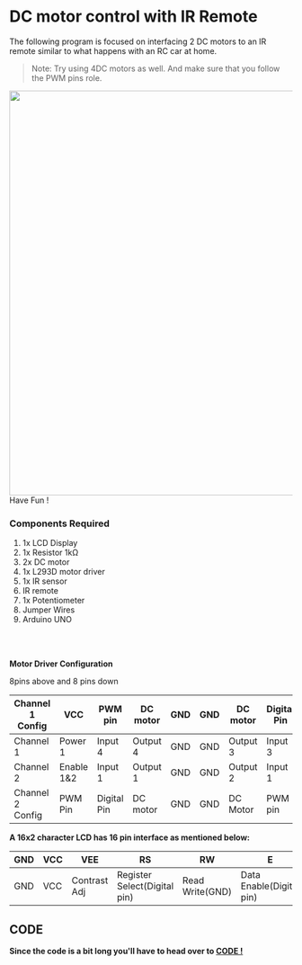 <h1>DC motor control with IR Remote</h1>

<div>
   <p>The following program is focused on interfacing 2 DC motors to an IR remote similar to what happens with an RC car at home.</p>
  
  >Note: Try using 4DC motors as well. And make sure that you follow the PWM pins role.
  
  <img width=720 align=right src="https://github.com/Curovearth/Dive-into-Electronics/blob/main/Intermediate%202/09-DC%20motor%20control%20with%20IR%20Remote/Dc%20motor%20control.gif">
 <br>
     
  <p>Have Fun !</p>
  
  <h3>Components Required</h3>
  <ol>
    <li>1x LCD Display</li>
    <li>1x Resistor 1kΩ</li>
    <li>2x DC motor</li>
    <li>1x L293D motor driver</li>
    <li>1x IR sensor</li>
    <li>IR remote</li>
     <li>1x Potentiometer</li>
    <li>Jumper Wires</li>
    <li>Arduino UNO</li>
  </ol>
</div><br><br>

  <b>Motor Driver Configuration</b>
  
  8pins above and 8 pins down

  | Channel 1 Config | VCC | PWM pin | DC motor | GND | GND | DC motor | Digital Pin | PWM Pin | 
  | --- | --- | --- | --- | --- | --- | --- | --- | --- |
  | Channel 1 | Power 1 | Input 4 | Output 4 | GND | GND | Output 3 | Input 3 | Enable 3&4 |
  | Channel 2 | Enable 1&2 | Input 1 | Output 1 | GND | GND | Output 2 | Input 1 | Power 2 |
  | Channel 2 Config | PWM Pin | Digital Pin | DC motor | GND | GND | DC Motor | PWM pin | VCC |
  
 <b>A 16x2 character LCD has 16 pin interface as mentioned below:</b>
    
| GND | VCC | VEE | RS | RW | E | D0 | D1 | D2 | D3 | D4 | D5 | D6 | D7 | LED+ | LED- | 
| --- | --- | --- | --- | --- | --- | --- | --- | --- | --- | --- | --- | --- | --- | --- | --- | 
| GND | VCC | Contrast Adj | Register Select(Digital pin) | Read Write(GND) | Data Enable(Digital pin) | D0 | D1 | D2 | D3 | D4(Digital Pin) | D5(Digital Pin) | D6(Digital Pin) | D7(Digital Pin) | LED+ | LED-(Use a Resistor) | 
  
</p>



<h2>CODE</h2>
<p><b>Since the code is a bit long you'll have to head over to <a href="https://github.com/Curovearth/Dive-into-Electronics/blob/main/Intermediate%202/09-DC%20motor%20control%20with%20IR%20Remote/DC%20motor%20control%20with%20IR%20remote.ino">CODE !</a></p>
